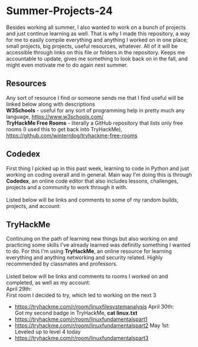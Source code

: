 # Summer-Projects-24
Besides working all summer, I also wanted to work on a bunch of projects and just continue learning as well. That is why I made this repository, a way for me to easily compile everything and anything I worked on in one place; small projects, big projects, useful resources, whatever. All of it will be accessible through links on this file or folders in the repository. Keeps me accountable to update, gives me something to look back on in the fall, and might even motivate me to do again next summer.

## Resources
Any sort of resource I find or someone sends me that I find useful will be linked below along with descriptions <br />
**W3Schools** - useful for any sort of programming help in pretty much any language, https://www.w3schools.com/ <br />
**TryHackMe Free Rooms** - literally a GitHub repository that lists only free rooms (I used this to get back into TryHackMe), https://github.com/winterrdog/tryhackme-free-rooms

## Codedex
First thing I picked up in this past week, learning to code in Python and just working on coding overall and in general. Main way I'm doing this is through **Codedex**, an online code editor that also includes lessons, challenges, projects and a community to work through it with. <br /> <br />
Listed below will be links and comments to some of my random builds, projects, and account: <br />

## TryHackMe
Continuing on the path of learning new things but also working on and practicing some skills I've already learned was definitly something I wanted to do. For this I'm using **TryHackMe**, an online resource for learning everything and anything networking and security related. Highly recommended by classmates and professors. <br /> <br />
Listed below will be links and comments to rooms I worked on and completed, as well as my account: <br />
April 29th: <br />
First room I decided to try, which led to working on the next 3
- https://tryhackme.com/r/room/linuxfilesystemanalysis
April 30th: <br />
Got my second badge in TryHackMe, **cat linux.txt**
- https://tryhackme.com/r/room/linuxfundamentalspart1
- https://tryhackme.com/r/room/linuxfundamentalspart2
May 1st: <br />
Leveled up to level 4 today
- https://tryhackme.com/r/room/linuxfundamentalspart3
